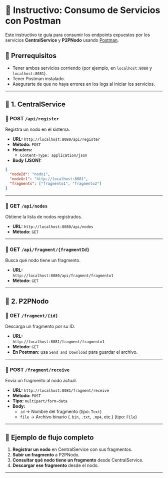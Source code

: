 # 📡 Instructivo: Consumo de Servicios con Postman

Este instructivo te guía para consumir los endpoints expuestos por los servicios **CentralService** y **P2PNodo** usando [Postman](https://www.postman.com/).

## 🔧 Prerrequisitos

- Tener ambos servicios corriendo (por ejemplo, en `localhost:8080` y `localhost:8081`).
- Tener Postman instalado.
- Asegurarte de que no haya errores en los logs al iniciar los servicios.

---

## 🧠 1. CentralService

### 📌 POST `/api/register`

Registra un nodo en el sistema.

- **URL:** `http://localhost:8080/api/register`
- **Método:** `POST`
- **Headers:**
  - `Content-Type: application/json`
- **Body (JSON):**
```json
{
  "nodeId": "nodo1",
  "nodeUrl": "http://localhost:8081",
  "fragments": ["fragmento1", "fragmento2"]
}
```

---

### 📌 GET `/api/nodes`

Obtiene la lista de nodos registrados.

- **URL:** `http://localhost:8080/api/nodes`
- **Método:** `GET`

---

### 📌 GET `/api/fragment/{fragmentId}`

Busca qué nodo tiene un fragmento.

- **URL:**  
  `http://localhost:8080/api/fragment/fragmento1`
- **Método:** `GET`

---

## 📁 2. P2PNodo

### 📌 GET `/fragment/{id}`

Descarga un fragmento por su ID.

- **URL:**  
  `http://localhost:8081/fragment/fragmento1`
- **Método:** `GET`
- **En Postman:** usa `Send and Download` para guardar el archivo.

---

### 📌 POST `/fragment/receive`

Envía un fragmento al nodo actual.

- **URL:** `http://localhost:8081/fragment/receive`
- **Método:** `POST`
- **Tipo:** `multipart/form-data`
- **Body:**
  - `id` → Nombre del fragmento (tipo: `Text`)
  - `file` → Archivo binario (`.bin`, `.txt`, `.mp4`, etc.) (tipo: `File`)

---

## 📝 Ejemplo de flujo completo

1. **Registrar un nodo** en CentralService con sus fragmentos.
2. **Subir un fragmento** a P2PNodo.
3. **Consultar qué nodo tiene un fragmento** desde CentralService.
4. **Descargar ese fragmento** desde el nodo.

---

